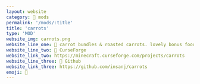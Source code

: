 ```yaml
---
layout: website
category: 👾 mods
permalink: '/mods/:title'
title: 'carrots'
type: 'MOD'
website_img: carrots.png
website_line_one: 🥕 carrot bundles & roasted carrots. lovely bonus food items! 
website_line_two: 🚀 CurseForge
website_link_two: https://minecraft.curseforge.com/projects/carrots
website_line_three: 👾 Github
website_link_three: https://github.com/insanj/carrots
emoji: 🥕
---
```

